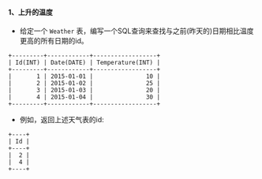 #### 1、上升的温度

+   给定一个 `Weather` 表，编写一个SQL查询来查找与之前(昨天的)日期相比温度更高的所有日期的id。

```
+---------+------------+------------------+
| Id(INT) | Date(DATE) | Temperature(INT) |
+---------+------------+------------------+
|       1 | 2015-01-01 |               10 |
|       2 | 2015-01-02 |               25 |
|       3 | 2015-01-03 |               20 |
|       4 | 2015-01-04 |               30 |
+---------+------------+------------------+
```

+   例如，返回上述天气表的id:

```
+----+
| Id |
+----+
|  2 |
|  4 |
+----+
```

